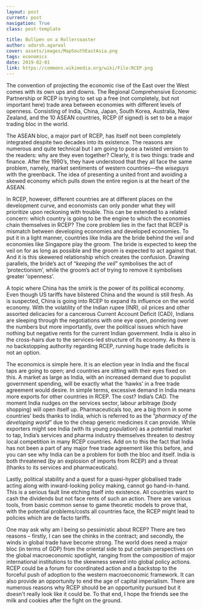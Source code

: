 ```yaml
---
layout: post
current: post
navigation: True
class: post-template

title: Bullpen on a Rollercoaster
author: adarsh.agarwal
cover: assets/images/MapSouthEastAsia.png
tags: economics
date: 2019-02-01
link: https://commons.wikimedia.org/wiki/File:RCEP.png
---
```

The convention of projecting the economic rise of the East over the West comes with its own ups and downs. The Regional Comprehensive Economic Partnership or RCEP is trying to set up a free (not completely, but not important here) trade area between economies with different levels of openness. Consisting of India, China, Japan, South Korea, Australia, New Zealand, and the 10 ASEAN countries, RCEP (if signed) is set to be a major trading bloc in the world.

The ASEAN bloc, a major part of RCEP, has itself not been completely integrated despite two decades into its existence. The reasons are numerous and quite technical but I am going to pose a twisted version to the readers: why are they even together? Clearly, it is two things: trade and finance. After the 1990’s, they have understood that they all face the same problem, namely, market sentiments of western countries―the <i>wiseguys</i> with the greenback. The idea of presenting a united front and avoiding a skewed economy which pulls down the entire region is at the heart of the ASEAN.

In RCEP, however, different countries are at different places on the development curve, and economists can only ponder what they will prioritize upon reckoning with trouble. This can be extended to a related concern: which country is going to be the engine to which the economies chain themselves in RCEP? The core problem lies in the fact that RCEP is mismatch between developing economies and developed economies. To put it in a light manner, countries like India are the bride behind the veil and economies like Singapore play the groom. The bride is expected to keep the veil on for as long as possible and the groom is expected to act against that. And it is this skewered relationship which creates the confusion. Drawing parallels, the bride’s act of “<i>keeping the veil</i>” symbolises the act of ‘protectionism’, while the groom’s act of trying to remove it symbolises greater 'openness’.

A topic where China has the smirk is the power of its political economy. Even though US tariffs have blistered China and the wound is still fresh. As is suspected, China is going into RCEP to expand its influence on the world economy. With the volatility of the Indian rupee (INR), oil prices and other assorted delicacies for a cancerous Current Account Deficit (CAD), Indians are sleeping through the negotiations with one eye open, pondering over the numbers but more importantly, over the political issues which have nothing but negative rents for the current Indian government. India is also in the cross-hairs due to the services-led structure of its economy. As there is no backstopping authority regarding RCEP, running huge trade deficits is not an option.

The economics is simple here. It is an election year in India and the fiscal taps are going to open; and countries are sitting with their eyes fixed on this. A market as large as India, with an increased demand due to populist government spending, will be exactly what the ‘hawks’ in a free trade agreement would desire. In simple terms, excessive demand in India means more exports for other countries in RCEP. The cost? India’s CAD.
The moment India nudges on the services sector, labour arbitrage (body shopping) will open itself up. Pharmaceuticals too, are a big thorn in some countries’ beds thanks to India, which is referred to as the “<i>pharmacy of the developing world</i>” due to the cheap generic medicines it can provide. While exporters might see India (with its young population) as a potential market to tap, India’s services and pharma industry themselves threaten to destroy local competition in many RCEP countries.  Add on to this the fact that India has not been a part of any major free trade agreement like this before, and you can see why India can be a problem for both the bloc and itself. India is both threatened (by an explosion of imports from RCEP) and a threat (thanks to its services and pharmaceuticals).

Lastly, political stability and a quest for a quasi-hyper globalised trade acting along with inward-looking policy making, cannot go hand-in-hand. This is a serious fault line etching itself into existence. All countries want to cash the dividends but not face rents of such an action. There are various tools, from basic common sense to game theoretic models to prove that, with the potential problems/costs all countries face, the RCEP might lead to policies which are de facto tariffs.

One may ask why am I being so pessimistic about RCEP? There are two reasons – firstly, I can see the chinks in the contract; and secondly, the winds in global trade have become strong. The world does need a major bloc (in terms of GDP) from the oriental side to put certain perspectives on the global macroeconomic spotlight, ranging from the composition of major international institutions to the skewness sewed into global policy actions. RCEP could be a forum for coordinated action and a backstop to the forceful push of adoption to the western macroeconomic framework. It can also provide an opportunity to end the age of capital imperialism. There are numerous reasons why RCEP should be an opportunity pursued but it doesn't really look like it could be. To that end, I hope the friends see the milk and cookies after the fight on the ground.  
